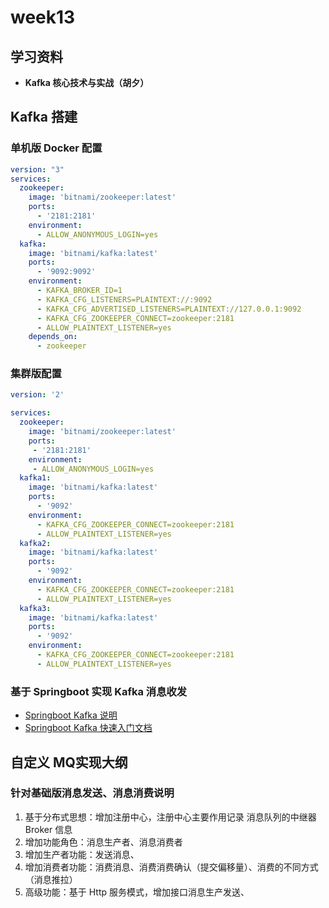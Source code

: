 # week13

## 学习资料

- ****Kafka 核心技术与实战（胡夕）****

## Kafka 搭建

### 单机版 Docker 配置

```yaml
version: "3"
services:
  zookeeper:
    image: 'bitnami/zookeeper:latest'
    ports:
      - '2181:2181'
    environment:
      - ALLOW_ANONYMOUS_LOGIN=yes
  kafka:
    image: 'bitnami/kafka:latest'
    ports:
      - '9092:9092'
    environment:
      - KAFKA_BROKER_ID=1
      - KAFKA_CFG_LISTENERS=PLAINTEXT://:9092
      - KAFKA_CFG_ADVERTISED_LISTENERS=PLAINTEXT://127.0.0.1:9092
      - KAFKA_CFG_ZOOKEEPER_CONNECT=zookeeper:2181
      - ALLOW_PLAINTEXT_LISTENER=yes
    depends_on:
      - zookeeper
```

### 集群版配置

```yaml
version: '2'

services:
  zookeeper:
    image: 'bitnami/zookeeper:latest'
    ports:
     - '2181:2181'
    environment:
     - ALLOW_ANONYMOUS_LOGIN=yes
  kafka1:
    image: 'bitnami/kafka:latest'
    ports:
      - '9092'
    environment:
      - KAFKA_CFG_ZOOKEEPER_CONNECT=zookeeper:2181
      - ALLOW_PLAINTEXT_LISTENER=yes
  kafka2:
    image: 'bitnami/kafka:latest'
    ports:
      - '9092'
    environment:
      - KAFKA_CFG_ZOOKEEPER_CONNECT=zookeeper:2181
      - ALLOW_PLAINTEXT_LISTENER=yes
  kafka3:
    image: 'bitnami/kafka:latest'
    ports:
      - '9092'
    environment:
      - KAFKA_CFG_ZOOKEEPER_CONNECT=zookeeper:2181
      - ALLOW_PLAINTEXT_LISTENER=yes
```

### 基于 Springboot 实现 Kafka 消息收发

- [Springboot Kafka 说明](https://spring.io/projects/spring-kafka#overview)
- [Springboot Kafka 快速入门文档](https://docs.spring.io/spring-kafka/docs/current/reference/html/#preface)

## 自定义 MQ实现大纲

### 针对基础版消息发送、消息消费说明

1. 基于分布式思想：增加注册中心，注册中心主要作用记录 消息队列的中继器 Broker 信息
2. 增加功能角色：消息生产者、消息消费者
3. 增加生产者功能：发送消息、
4. 增加消费者功能：消费消息、消费消费确认（提交偏移量）、消费的不同方式（消息推拉）
5. 高级功能：基于 Http 服务模式，增加接口消息生产发送、